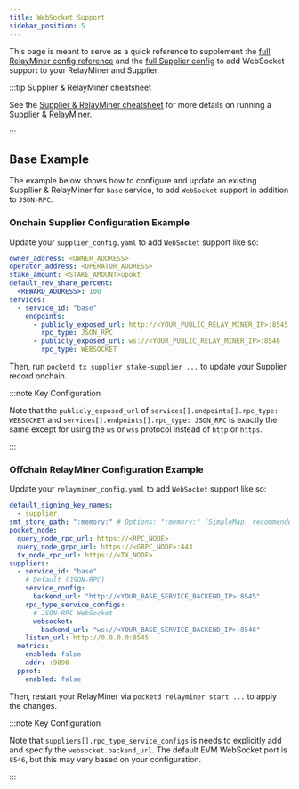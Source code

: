 ```yaml
---
title: WebSocket Support
sidebar_position: 5
---
```


This page is meant to serve as a quick reference to supplement the [full RelayMiner config reference](./4_relayminer_config.md)
and the [full Supplier config](./3_supplier_staking_config.md) to add WebSocket support to your RelayMiner and Supplier.

:::tip Supplier & RelayMiner cheatsheet

See the [Supplier & RelayMiner cheatsheet](../1_cheat_sheets/4_supplier_cheatsheet.md) for more details on running a Supplier & RelayMiner.

:::

## Base Example

The example below shows how to configure and update an existing Suppllier & RelayMiner for `base` service,
to add `WebSocket` support in addition to `JSON-RPC`.

### Onchain Supplier Configuration Example

Update your `supplier_config.yaml` to add `WebSocket` support like so:

```yaml
owner_address: <OWNER_ADDRESS>
operator_address: <OPERATOR_ADDRESS>
stake_amount: <STAKE_AMOUNT>upokt
default_rev_share_percent:
  <REWARD_ADDRESS>: 100
services:
  - service_id: "base"
    endpoints:
      - publicly_exposed_url: http://<YOUR_PUBLIC_RELAY_MINER_IP>:8545
        rpc_type: JSON_RPC
      - publicly_exposed_url: ws://<YOUR_PUBLIC_RELAY_MINER_IP>:8546
        rpc_type: WEBSOCKET
```

Then, run `pocketd tx supplier stake-supplier ...` to update your Supplier record onchain.

:::note Key Configuration

Note that the `publicly_exposed_url` of `services[].endpoints[].rpc_type: WEBSOCKET` and `services[].endpoints[].rpc_type: JSON_RPC` is exactly the same except for using the `ws` or `wss` protocol instead of `http` or `https`.

:::

### Offchain RelayMiner Configuration Example

Update your `relayminer_config.yaml` to add `WebSocket` support like so:

```yaml
default_signing_key_names:
  - supplier
smt_store_path: ":memory:" # Options: ":memory:" (SimpleMap, recommended), ":memory_pebble:" (experimental), or /path/to/.pocket/smt
pocket_node:
  query_node_rpc_url: https://<RPC_NODE>
  query_node_grpc_url: https://<GRPC_NODE>:443
  tx_node_rpc_url: https://<TX_NODE>
suppliers:
  - service_id: "base"
    # Default (JSON-RPC)
    service_config:
      backend_url: "http://<YOUR_BASE_SERVICE_BACKEND_IP>:8545"
    rpc_type_service_configs:
      # JSON-RPC WebSocket
      websocket:
        backend_url: "ws://<YOUR_BASE_SERVICE_BACKEND_IP>:8546"
    listen_url: http://0.0.0.0:8545
  metrics:
    enabled: false
    addr: :9090
  pprof:
    enabled: false
```

Then, restart your RelayMiner via `pocketd relayminer start ...` to apply the changes.

:::note Key Configuration

Note that `suppliers[].rpc_type_service_configs` is needs to explicitly add and specify the `websocket.backend_url`.
The default EVM WebSocket port is `8546`, but this may vary based on your configuration.

:::

